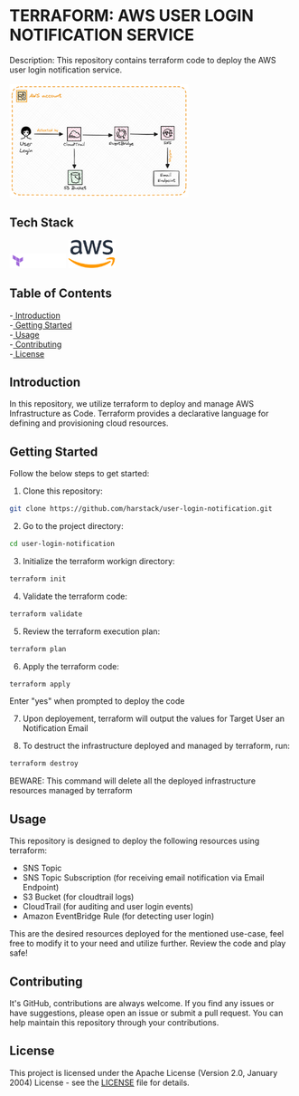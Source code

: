 # TERRAFORM: AWS USER LOGIN NOTIFICATION SERVICE
Description: This repository contains terraform code to deploy the AWS user login notification service. <br><br>
<img src="resources\aws-user-login-notification-harsh-3x.png" alt text="User Login Notification Architecture" height="200">

## Tech Stack
<p float="left">
    <img src="resources/Terraform_Logo.png" alt="Terraform Logo" width="100" />
    <img src ="resources/AWS_Logo.png" alt="AWS Logo" height="50" />
</p>

## Table of Contents

-[ Introduction](#introduction) <br>
-[ Getting Started](#getting-started) <br>
-[ Usage](#usage) <br>
-[ Contributing](#contributing) <br>
-[ License](#license) <br>

## Introduction
In this repository, we utilize terraform to deploy and manage AWS Infrastructure as Code.
Terraform provides a declarative language for defining and provisioning cloud resources.

## Getting Started
Follow the below steps to get started:

1. Clone this repository:
```bash
git clone https://github.com/harstack/user-login-notification.git
```

2. Go to the project directory:
```bash
cd user-login-notification
```

3. Initialize the terraform workign directory:
```bash
terraform init
```

4. Validate the terraform code:
```bash
terraform validate
```

5. Review the terraform execution plan:
```bash
terraform plan
```

6. Apply the terraform code:
```bash
terraform apply
```
Enter "yes" when prompted to deploy the code

7. Upon deployement, terraform will output the values for Target User an Notification Email

8. To destruct the infrastructure deployed and managed by terraform, run:
```bash
terraform destroy
```
BEWARE: This command will delete all the deployed infrastructure resources managed by terraform

## Usage

This repository is designed to deploy the following resources using terraform:
- SNS Topic
- SNS Topic Subscription (for receiving email notification via Email Endpoint)
- S3 Bucket (for cloudtrail logs)
- CloudTrail (for auditing and user login events)
- Amazon EventBridge Rule (for detecting user login)

This are the desired resources deployed for the mentioned use-case, feel free to modify it to your need and utilize further. Review the code and play safe!

## Contributing
It's GitHub, contributions are always welcome. If you find any issues or have suggestions, please open an issue or submit a pull request. You can help maintain this repository through your contributions.

## License
This project is licensed under the Apache License (Version 2.0, January 2004) License - see the [LICENSE](https://github.com/harstack/user-login-notification/blob/main/LICENSE) file for details.
